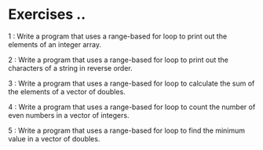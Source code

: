 # Exercises ..

1 : Write a program that uses a range-based for loop to print out the elements of an integer array. 

2 : Write a program that uses a range-based for loop to print out the characters of a string in reverse order.

3 : Write a program that uses a range-based for loop to calculate the sum of the elements of a vector of doubles.

4 : Write a program that uses a range-based for loop to count the number of even numbers in a vector of integers.

5 : Write a program that uses a range-based for loop to find the minimum value in a vector of doubles.